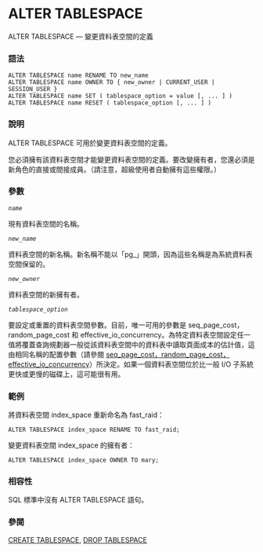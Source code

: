 # ALTER TABLESPACE

ALTER TABLESPACE — 變更資料表空間的定義

### 語法

```text
ALTER TABLESPACE name RENAME TO new_name
ALTER TABLESPACE name OWNER TO { new_owner | CURRENT_USER | SESSION_USER }
ALTER TABLESPACE name SET ( tablespace_option = value [, ... ] )
ALTER TABLESPACE name RESET ( tablespace_option [, ... ] )
```

### 說明

ALTER TABLESPACE 可用於變更資料表空間的定義。

您必須擁有該資料表空間才能變更資料表空間的定義。要改變擁有者，您還必須是新角色的直接或間接成員。（請注意，超級使用者自動擁有這些權限。）

### 參數

_`name`_

現有資料表空間的名稱。

_`new_name`_

資料表空間的新名稱。新名稱不能以「pg\_」開頭，因為這些名稱是為系統資料表空間保留的。

_`new_owner`_

資料表空間的新擁有者。

_`tablespace_option`_

要設定或重置的資料表空間參數。目前，唯一可用的參數是 seq\_page\_cost，random\_page\_cost 和 effective\_io\_concurrency。為特定資料表空間設定任一值將覆蓋查詢規劃器一般從該資料表空間中的資料表中讀取頁面成本的估計值，這由相同名稱的配置參數（請參閱 [seq\_page\_cost，random\_page\_cost，effective\_io\_concurrency](../../iii.-xi-tong-guan-li/19.-fu-wu-zu-tai-she-ding/19.4.-zi-yuan-pei-zhi.md#19-4-6-asynchronous-behavior)）所決定。如果一個資料表空間位於比一般 I/O 子系統更快或更慢的磁碟上，這可能很有用。

### 範例

將資料表空間 index\_space 重新命名為 fast\_raid：

```text
ALTER TABLESPACE index_space RENAME TO fast_raid;
```

變更資料表空間 index\_space 的擁有者：

```text
ALTER TABLESPACE index_space OWNER TO mary;
```

### 相容性

SQL 標準中沒有 ALTER TABLESPACE 語句。

### 參閱

[CREATE TABLESPACE](create-tablespace.md), [DROP TABLESPACE](drop-tablespace.md)

